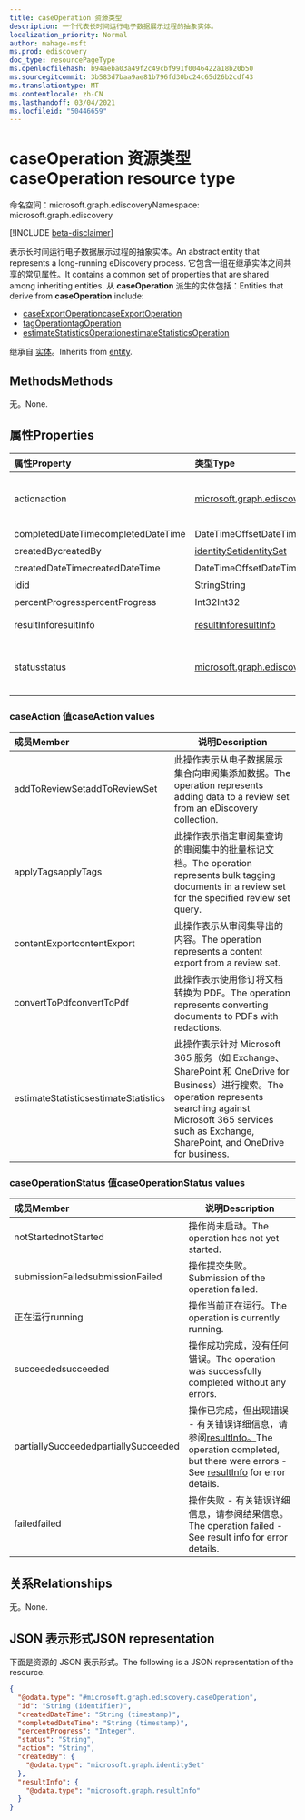```yaml
---
title: caseOperation 资源类型
description: 一个代表长时间运行电子数据展示过程的抽象实体。
localization_priority: Normal
author: mahage-msft
ms.prod: ediscovery
doc_type: resourcePageType
ms.openlocfilehash: b94aeba03a49f2c49cbf991f0046422a18b20b50
ms.sourcegitcommit: 3b583d7baa9ae81b796fd30bc24c65d26b2cdf43
ms.translationtype: MT
ms.contentlocale: zh-CN
ms.lasthandoff: 03/04/2021
ms.locfileid: "50446659"
---
```

# <a name="caseoperation-resource-type"></a><span data-ttu-id="3b39a-103">caseOperation 资源类型</span><span class="sxs-lookup"><span data-stu-id="3b39a-103">caseOperation resource type</span></span>

<span data-ttu-id="3b39a-104">命名空间：microsoft.graph.ediscovery</span><span class="sxs-lookup"><span data-stu-id="3b39a-104">Namespace: microsoft.graph.ediscovery</span></span>

[!INCLUDE [beta-disclaimer](../../includes/beta-disclaimer.md)]

<span data-ttu-id="3b39a-105">表示长时间运行电子数据展示过程的抽象实体。</span><span class="sxs-lookup"><span data-stu-id="3b39a-105">An abstract entity that represents a long-running eDiscovery process.</span></span> <span data-ttu-id="3b39a-106">它包含一组在继承实体之间共享的常见属性。</span><span class="sxs-lookup"><span data-stu-id="3b39a-106">It contains a common set of properties that are shared among inheriting entities.</span></span>  <span data-ttu-id="3b39a-107">从 **caseOperation** 派生的实体包括：</span><span class="sxs-lookup"><span data-stu-id="3b39a-107">Entities that derive from **caseOperation** include:</span></span>

- [<span data-ttu-id="3b39a-108">caseExportOperation</span><span class="sxs-lookup"><span data-stu-id="3b39a-108">caseExportOperation</span></span>](../resources/ediscovery-caseexportoperation.md)
- [<span data-ttu-id="3b39a-109">tagOperation</span><span class="sxs-lookup"><span data-stu-id="3b39a-109">tagOperation</span></span>](../resources/ediscovery-tagoperation.md)
- [<span data-ttu-id="3b39a-110">estimateStatisticsOperation</span><span class="sxs-lookup"><span data-stu-id="3b39a-110">estimateStatisticsOperation</span></span>](../resources/ediscovery-estimatestatisticsoperation.md)

<span data-ttu-id="3b39a-111">继承自 [实体](../resources/entity.md)。</span><span class="sxs-lookup"><span data-stu-id="3b39a-111">Inherits from [entity](../resources/entity.md).</span></span>

## <a name="methods"></a><span data-ttu-id="3b39a-112">Methods</span><span class="sxs-lookup"><span data-stu-id="3b39a-112">Methods</span></span>

<span data-ttu-id="3b39a-113">无。</span><span class="sxs-lookup"><span data-stu-id="3b39a-113">None.</span></span>

## <a name="properties"></a><span data-ttu-id="3b39a-114">属性</span><span class="sxs-lookup"><span data-stu-id="3b39a-114">Properties</span></span>

|<span data-ttu-id="3b39a-115">属性</span><span class="sxs-lookup"><span data-stu-id="3b39a-115">Property</span></span>|<span data-ttu-id="3b39a-116">类型</span><span class="sxs-lookup"><span data-stu-id="3b39a-116">Type</span></span>|<span data-ttu-id="3b39a-117">说明</span><span class="sxs-lookup"><span data-stu-id="3b39a-117">Description</span></span>|
|:---|:---|:---|
|<span data-ttu-id="3b39a-118">action</span><span class="sxs-lookup"><span data-stu-id="3b39a-118">action</span></span>|[<span data-ttu-id="3b39a-119">microsoft.graph.ediscovery.caseAction</span><span class="sxs-lookup"><span data-stu-id="3b39a-119">microsoft.graph.ediscovery.caseAction</span></span>](../resources/ediscovery-caseoperation.md#caseaction-values)| <span data-ttu-id="3b39a-120">操作表示的操作类型。</span><span class="sxs-lookup"><span data-stu-id="3b39a-120">The type of action the operation represents.</span></span> <span data-ttu-id="3b39a-121">可能的值是： `addToReviewSet` `applyTags` ， ， ， `contentExport` `convertToPdf` ，`estimateStatistics`</span><span class="sxs-lookup"><span data-stu-id="3b39a-121">Possible values are: `addToReviewSet`,`applyTags`,`contentExport`,`convertToPdf`,`estimateStatistics`</span></span>|
|<span data-ttu-id="3b39a-122">completedDateTime</span><span class="sxs-lookup"><span data-stu-id="3b39a-122">completedDateTime</span></span>|<span data-ttu-id="3b39a-123">DateTimeOffset</span><span class="sxs-lookup"><span data-stu-id="3b39a-123">DateTimeOffset</span></span>| <span data-ttu-id="3b39a-124">操作完成的日期和时间。</span><span class="sxs-lookup"><span data-stu-id="3b39a-124">The date and time the operation was completed.</span></span> |
|<span data-ttu-id="3b39a-125">createdBy</span><span class="sxs-lookup"><span data-stu-id="3b39a-125">createdBy</span></span>|[<span data-ttu-id="3b39a-126">identitySet</span><span class="sxs-lookup"><span data-stu-id="3b39a-126">identitySet</span></span>](../resources/identityset.md)| <span data-ttu-id="3b39a-127">创建操作的用户。</span><span class="sxs-lookup"><span data-stu-id="3b39a-127">The user that created the operation.</span></span> |
|<span data-ttu-id="3b39a-128">createdDateTime</span><span class="sxs-lookup"><span data-stu-id="3b39a-128">createdDateTime</span></span>|<span data-ttu-id="3b39a-129">DateTimeOffset</span><span class="sxs-lookup"><span data-stu-id="3b39a-129">DateTimeOffset</span></span>| <span data-ttu-id="3b39a-130">创建该操作的日期和时间。</span><span class="sxs-lookup"><span data-stu-id="3b39a-130">The date and time the operation was created.</span></span> |
|<span data-ttu-id="3b39a-131">id</span><span class="sxs-lookup"><span data-stu-id="3b39a-131">id</span></span>|<span data-ttu-id="3b39a-132">String</span><span class="sxs-lookup"><span data-stu-id="3b39a-132">String</span></span>| <span data-ttu-id="3b39a-133">操作 ID。</span><span class="sxs-lookup"><span data-stu-id="3b39a-133">The ID for the operation.</span></span> <span data-ttu-id="3b39a-134">只读。</span><span class="sxs-lookup"><span data-stu-id="3b39a-134">Read-only.</span></span> |
|<span data-ttu-id="3b39a-135">percentProgress</span><span class="sxs-lookup"><span data-stu-id="3b39a-135">percentProgress</span></span>|<span data-ttu-id="3b39a-136">Int32</span><span class="sxs-lookup"><span data-stu-id="3b39a-136">Int32</span></span>| <span data-ttu-id="3b39a-137">操作的进度。</span><span class="sxs-lookup"><span data-stu-id="3b39a-137">The progress of the operation.</span></span> |
|<span data-ttu-id="3b39a-138">resultInfo</span><span class="sxs-lookup"><span data-stu-id="3b39a-138">resultInfo</span></span>|[<span data-ttu-id="3b39a-139">resultInfo</span><span class="sxs-lookup"><span data-stu-id="3b39a-139">resultInfo</span></span>](../resources/resultinfo.md)| <span data-ttu-id="3b39a-140">包含特定于成功和失败的结果信息。</span><span class="sxs-lookup"><span data-stu-id="3b39a-140">Contains success and failure-specific result information.</span></span> |
|<span data-ttu-id="3b39a-141">status</span><span class="sxs-lookup"><span data-stu-id="3b39a-141">status</span></span>|[<span data-ttu-id="3b39a-142">microsoft.graph.ediscovery.caseOperationStatus</span><span class="sxs-lookup"><span data-stu-id="3b39a-142">microsoft.graph.ediscovery.caseOperationStatus</span></span>](../resources/ediscovery-caseoperation.md#caseoperationstatus-values)| <span data-ttu-id="3b39a-143">案例操作的状态。</span><span class="sxs-lookup"><span data-stu-id="3b39a-143">The status of the case operation.</span></span> <span data-ttu-id="3b39a-144">可取值为：`notStarted`、`submissionFailed`、`running`、`succeeded`、`partiallySucceeded`、`failed`。</span><span class="sxs-lookup"><span data-stu-id="3b39a-144">Possible values are: `notStarted`, `submissionFailed`, `running`, `succeeded`, `partiallySucceeded`, `failed`.</span></span>|

### <a name="caseaction-values"></a><span data-ttu-id="3b39a-145">caseAction 值</span><span class="sxs-lookup"><span data-stu-id="3b39a-145">caseAction values</span></span>

|<span data-ttu-id="3b39a-146">成员</span><span class="sxs-lookup"><span data-stu-id="3b39a-146">Member</span></span>|<span data-ttu-id="3b39a-147">说明</span><span class="sxs-lookup"><span data-stu-id="3b39a-147">Description</span></span>|
|:----|-----------|
| <span data-ttu-id="3b39a-148">addToReviewSet</span><span class="sxs-lookup"><span data-stu-id="3b39a-148">addToReviewSet</span></span> | <span data-ttu-id="3b39a-149">此操作表示从电子数据展示集合向审阅集添加数据。</span><span class="sxs-lookup"><span data-stu-id="3b39a-149">The operation represents adding data to a review set from an eDiscovery collection.</span></span> |
| <span data-ttu-id="3b39a-150">applyTags</span><span class="sxs-lookup"><span data-stu-id="3b39a-150">applyTags</span></span> | <span data-ttu-id="3b39a-151">此操作表示指定审阅集查询的审阅集中的批量标记文档。</span><span class="sxs-lookup"><span data-stu-id="3b39a-151">The operation represents bulk tagging documents in a review set for the specified review set query.</span></span> |
| <span data-ttu-id="3b39a-152">contentExport</span><span class="sxs-lookup"><span data-stu-id="3b39a-152">contentExport</span></span> | <span data-ttu-id="3b39a-153">此操作表示从审阅集导出的内容。</span><span class="sxs-lookup"><span data-stu-id="3b39a-153">The operation represents a content export from a review set.</span></span> |
| <span data-ttu-id="3b39a-154">convertToPdf</span><span class="sxs-lookup"><span data-stu-id="3b39a-154">convertToPdf</span></span> | <span data-ttu-id="3b39a-155">此操作表示使用修订将文档转换为 PDF。</span><span class="sxs-lookup"><span data-stu-id="3b39a-155">The operation represents converting documents to PDFs with redactions.</span></span> |
| <span data-ttu-id="3b39a-156">estimateStatistics</span><span class="sxs-lookup"><span data-stu-id="3b39a-156">estimateStatistics</span></span>  | <span data-ttu-id="3b39a-157">此操作表示针对 Microsoft 365 服务（如 Exchange、SharePoint 和 OneDrive for Business）进行搜索。</span><span class="sxs-lookup"><span data-stu-id="3b39a-157">The operation represents searching against Microsoft 365 services such as Exchange, SharePoint, and OneDrive for business.</span></span> |

### <a name="caseoperationstatus-values"></a><span data-ttu-id="3b39a-158">caseOperationStatus 值</span><span class="sxs-lookup"><span data-stu-id="3b39a-158">caseOperationStatus values</span></span>

|<span data-ttu-id="3b39a-159">成员</span><span class="sxs-lookup"><span data-stu-id="3b39a-159">Member</span></span>|<span data-ttu-id="3b39a-160">说明</span><span class="sxs-lookup"><span data-stu-id="3b39a-160">Description</span></span>|
|:----|-----------|
| <span data-ttu-id="3b39a-161">notStarted</span><span class="sxs-lookup"><span data-stu-id="3b39a-161">notStarted</span></span> | <span data-ttu-id="3b39a-162">操作尚未启动。</span><span class="sxs-lookup"><span data-stu-id="3b39a-162">The operation has not yet started.</span></span> |
| <span data-ttu-id="3b39a-163">submissionFailed</span><span class="sxs-lookup"><span data-stu-id="3b39a-163">submissionFailed</span></span> | <span data-ttu-id="3b39a-164">操作提交失败。</span><span class="sxs-lookup"><span data-stu-id="3b39a-164">Submission of the operation failed.</span></span> |
| <span data-ttu-id="3b39a-165">正在运行</span><span class="sxs-lookup"><span data-stu-id="3b39a-165">running</span></span> | <span data-ttu-id="3b39a-166">操作当前正在运行。</span><span class="sxs-lookup"><span data-stu-id="3b39a-166">The operation is currently running.</span></span> |
| <span data-ttu-id="3b39a-167">succeeded</span><span class="sxs-lookup"><span data-stu-id="3b39a-167">succeeded</span></span> | <span data-ttu-id="3b39a-168">操作成功完成，没有任何错误。</span><span class="sxs-lookup"><span data-stu-id="3b39a-168">The operation was successfully completed without any errors.</span></span> |
| <span data-ttu-id="3b39a-169">partiallySucceeded</span><span class="sxs-lookup"><span data-stu-id="3b39a-169">partiallySucceeded</span></span> | <span data-ttu-id="3b39a-170">操作已完成，但出现错误 - 有关错误详细信息，请参阅[resultInfo。](../resources/resultinfo.md)</span><span class="sxs-lookup"><span data-stu-id="3b39a-170">The operation completed, but there were errors - See [resultInfo](../resources/resultinfo.md) for error details.</span></span> |
| <span data-ttu-id="3b39a-171">failed</span><span class="sxs-lookup"><span data-stu-id="3b39a-171">failed</span></span> | <span data-ttu-id="3b39a-172">操作失败 - 有关错误详细信息，请参阅结果信息。</span><span class="sxs-lookup"><span data-stu-id="3b39a-172">The operation failed - See result info for error details.</span></span> |

## <a name="relationships"></a><span data-ttu-id="3b39a-173">关系</span><span class="sxs-lookup"><span data-stu-id="3b39a-173">Relationships</span></span>

<span data-ttu-id="3b39a-174">无。</span><span class="sxs-lookup"><span data-stu-id="3b39a-174">None.</span></span>

## <a name="json-representation"></a><span data-ttu-id="3b39a-175">JSON 表示形式</span><span class="sxs-lookup"><span data-stu-id="3b39a-175">JSON representation</span></span>

<span data-ttu-id="3b39a-176">下面是资源的 JSON 表示形式。</span><span class="sxs-lookup"><span data-stu-id="3b39a-176">The following is a JSON representation of the resource.</span></span>
<!-- {
  "blockType": "resource",
  "keyProperty": "id",
  "@odata.type": "microsoft.graph.ediscovery.caseOperation",
  "baseType": "microsoft.graph.entity",
  "openType": false
}
-->

``` json
{
  "@odata.type": "#microsoft.graph.ediscovery.caseOperation",
  "id": "String (identifier)",
  "createdDateTime": "String (timestamp)",
  "completedDateTime": "String (timestamp)",
  "percentProgress": "Integer",
  "status": "String",
  "action": "String",
  "createdBy": {
    "@odata.type": "microsoft.graph.identitySet"
  },
  "resultInfo": {
    "@odata.type": "microsoft.graph.resultInfo"
  }
}
```
